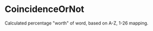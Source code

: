 CoincidenceOrNot
================

Calculated percentage "worth" of word, based on A-Z, 1-26 mapping.

